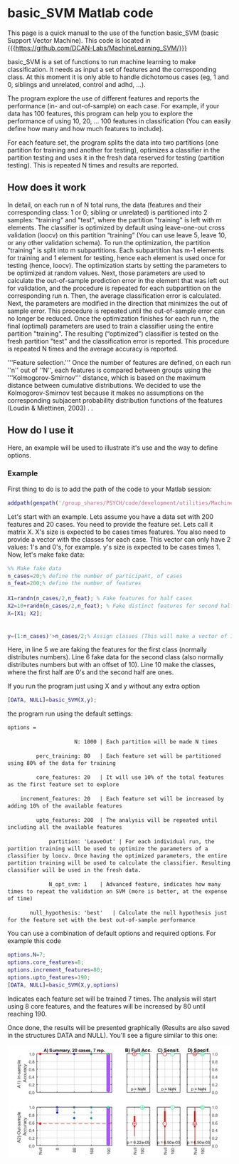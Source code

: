 # basic_SVM Matlab code #

This page is a quick manual to the use of the function basic_SVM (basic Support Vector Machine). This code is located in {{{https://github.com/DCAN-Labs/MachineLearning_SVM/}}}

basic_SVM is a set of functions to run machine learning to make classification. It needs as input a set of features and the corresponding class. At this moment it is only able to handle dichotomous cases (eg, 1 and 0, siblings and unrelated, control and adhd, ...). 

The program explore the use of different features and reports the performance (in- and out-of-sample) on each case. For example, if your data has 100 features, this program can help you to explore the performance of using 10, 20, ... 100 features in classification (You can easily define how many and how much features to include).

For each feature set, the program splits the data into two partitions (one partition for training and another for testing), optimizes a classifier in the partition testing and uses it in the fresh data reserved for testing (partition testing). This is repeated N times and results are reported. 

## How does it work ##

In detail, on each run n of N total runs, the data (features and their corresponding class: 1 or 0; sibling or unrelated) is partitioned into 2 samples: "training" and "test", where the partition "training" is left with m elements. The classifier is optimized by default using leave-one-out cross validation (loocv) on this partition “training” (You can use leave 5, leave 10, or any other validation schema). To run the optimization, the partition "training" is split into m subpartitions. Each subpartition has m-1 elements for training and 1 element for testing, hence each element is used once for testing (hence, loocv). The optimization starts by setting the parameters to be optimized at random values. Next, those parameters are used to calculate the out-of-sample prediction error in the element that was left out for validation, and the procedure is repeated for each subpartition on the corresponding run n. Then, the average classification error is calculated. Next, the parameters are modified in the direction that minimizes the out of sample error. This procedure is repeated until the out-of-sample error can no longer be reduced. Once the optimization finishes for each run n, the final (optimal) parameters are used to train a classifier using the entire partition "training". The resulting (“optimized”) classifier is tested on the fresh partition "test" and the classification error is reported. This procedure is repeated N times and the average accuracy is reported. 

'''Feature selection.''' Once the number of features are defined, on each run ''n'' out of ''N'', each features is compared between groups using the '''Kolmogorov-Smirnov''' distance, which is based on the maximum distance between cumulative distributions. We decided to use the Kolmogorov-Smirnov test because it makes no assumptions on the corresponding subjacent probability distribution functions of the features (Loudin & Miettinen, 2003)  . . 

## How do I use it ##

Here, an example will be used to illustrate it's use and the way to define options.

### Example ###

First thing to do is to add the path of the code to your Matlab session:

``` matlab
addpath(genpath('/group_shares/PSYCH/code/development/utilities/MachineLearning'));
```

Let's start with an example. Lets assume you have a data set with 200 features and 20 cases. You need to provide the feature set. Lets call it matrix X.  X's size is expected to be cases times features. You also need to provide a vector with the classes for each case. This vector can only have 2 values: 1's and 0's, for example. y's size is expected to be cases times 1. Now, let's make fake data:

``` matlab
%% Make fake data
n_cases=20;% define the number of participant, of cases
n_feat=200;% define the number of features

X1=randn(n_cases/2,n_feat); % Fake features for half cases
X2=10+randn(n_cases/2,n_feat); % Fake distinct features for second half of cases
X=[X1; X2];


y=(1:n_cases)'>n_cases/2;% Assign classes (This will make a vector of 1's and 0's)

```

Here, in line 5 we are faking the features for the first class (normally distributes numbers). Line 6 fake data for the second class (also normally distributes numbers but with an offset of 10). Line 10 make the classes, where the first half are 0's and the second half are ones. 

If you run the program just using X and y without any extra option

``` matlab
[DATA, NULL]=basic_SVM(X,y);
```

the program run using the default settings:
```
options = 

                     N: 1000 | Each partition will be made N times

         perc_training: 80   | Each feature set will be partitioned using 80% of the data for training

         core_features: 20   | It will use 10% of the total features as the first feature set to explore

    increment_features: 20   | Each feature set will be increased by adding 10% of the available features

         upto_features: 200  | The analysis will be repeated until including all the available features

             partition: 'LeaveOut' | For each individual run, the partition training will be used to optimize the parameters of a classifier by loocv. Once having the optimized parameters, the entire partition training will be used to calculate the classifier. Resulting classifier will be used in the fresh data. 

             N_opt_svm: 1    | Advanced feature, indicates how many times to repeat the validation on SVM (more is better, at the expense of time)

       null_hypothesis: 'best'   | Calculate the null hypothesis just for the feature set with the best out-of-sample performance
```

You can use a combination of default options and required options. For example this code

``` matlab
options.N=7;
options.core_features=8;
options.increment_features=80;
options.upto_features=190;
[DATA, NULL]=basic_SVM(X,y,options)
```

Indicates each feature set will be trained 7 times. The analysis will start using 8 core features, and the features will be increased by 80 until reaching 190.

Once done, the results will be presented graphically (Results are also saved in the structures DATA and NULL). You'll see a figure similar to this one:

![](SVM_Example.jpg)
